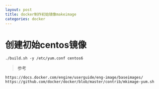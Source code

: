 ```yaml
---
layout: post
title: docker制作初始镜像makeimage
categories: docker
---
```


# 创建初始centos镜像

```
./build.sh -y /etc/yum.conf centos6
```

> 参考

    https://docs.docker.com/engine/userguide/eng-image/baseimages/
    https://github.com/docker/docker/blob/master/contrib/mkimage-yum.sh